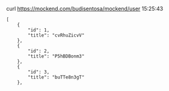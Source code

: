  curl https://mockend.com/budisentosa/mockend/user         15:25:43

```
[
	{
		"id": 1,
		"title": "cvRhuZicvV"
	},
	{
		"id": 2,
		"title": "P5hBDBonm3"
	},
	{
		"id": 3,
		"title": "buTTe8n3gT"
	},
```
